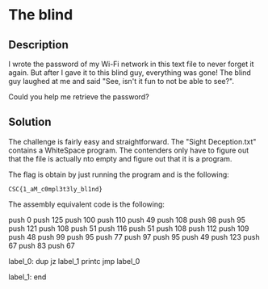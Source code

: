 # The blind

## Description
I wrote the password of my Wi-Fi network in this text file to never forget it again.
But after I gave it to this blind guy, everything was gone! The blind guy laughed at me and said "See, isn't it fun to not be able to see?".

Could you help me retrieve the password?

## Solution
The challenge is fairly easy and straightforward. The "Sight Deception.txt" contains a WhiteSpace program.
The contenders only have to figure out that the file is actually nto empty and figure out that it is a program.

The flag is obtain by just running the program and is the following:

`CSC{1_aM_c0mpl3t3ly_bl1nd}`

The assembly equivalent code is the following:

 push 0
 push 125
 push 100
 push 110
 push 49
 push 108
 push 98
 push 95
 push 121
 push 108
 push 51
 push 116
 push 51
 push 108
 push 112
 push 109
 push 48
 push 99
 push 95
 push 77
 push 97
 push 95
 push 49
 push 123
 push 67
 push 83
 push 67

label_0:
 dup
 jz label_1
 printc
 jmp label_0

label_1:
 end

